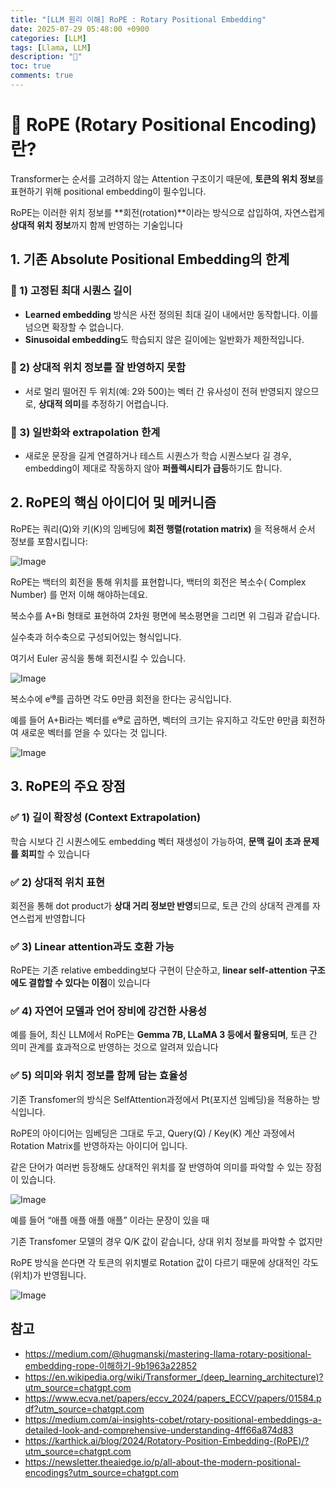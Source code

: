 ```yaml
---
title: "[LLM 원리 이해] RoPE : Rotary Positional Embedding"
date: 2025-07-29 05:48:00 +0900
categories: [LLM]
tags: [Llama, LLM]
description: "🍟"
toc: true
comments: true
---
```


# 🧠 RoPE (Rotary Positional Encoding)란?

Transformer는 순서를 고려하지 않는 Attention 구조이기 때문에, **토큰의 위치 정보**를 표현하기 위해 positional embedding이 필수입니다.

RoPE는 이러한 위치 정보를 **회전(rotation)**이라는 방식으로 삽입하여, 자연스럽게 **상대적 위치 정보**까지 함께 반영하는 기술입니다

## 1. 기존 Absolute Positional Embedding의 한계

### 📍 1) 고정된 최대 시퀀스 길이

- **Learned embedding** 방식은 사전 정의된 최대 길이 내에서만 동작합니다. 이를 넘으면 확장할 수 없습니다.
- **Sinusoidal embedding**도 학습되지 않은 길이에는 일반화가 제한적입니다.
### 📍 2) 상대적 위치 정보를 잘 반영하지 못함

- 서로 멀리 떨어진 두 위치(예: 2와 500)는 벡터 간 유사성이 전혀 반영되지 않으므로, **상대적 의미**를 추정하기 어렵습니다.
### 📍 3) 일반화와 extrapolation 한계

- 새로운 문장을 길게 연결하거나 테스트 시퀀스가 학습 시퀀스보다 길 경우, embedding이 제대로 작동하지 않아 **퍼플렉시티가 급등**하기도 합니다. 
## 2. RoPE의 핵심 아이디어 및 메커니즘

RoPE는 쿼리(Q)와 키(K)의 임베딩에 **회전 행렬(rotation matrix)** 을 적용해서 순서 정보를 포함시킵니다:

![Image](https://prod-files-secure.s3.us-west-2.amazonaws.com/e6db513d-ec54-40ff-aa74-2487b0bcfe15/5e2fe1e1-9eb2-43b5-9a93-4be21c14ddcc/image.png?X-Amz-Algorithm=AWS4-HMAC-SHA256&X-Amz-Content-Sha256=UNSIGNED-PAYLOAD&X-Amz-Credential=ASIAZI2LB4664EH2H6PC%2F20250731%2Fus-west-2%2Fs3%2Faws4_request&X-Amz-Date=20250731T034805Z&X-Amz-Expires=3600&X-Amz-Security-Token=IQoJb3JpZ2luX2VjEKT%2F%2F%2F%2F%2F%2F%2F%2F%2F%2FwEaCXVzLXdlc3QtMiJIMEYCIQCSVlKoWEUPu%2B8kNI8GbdDJlVOlmYeC05wjlsooF5JGLgIhAM7PP%2BQy2KUjWBtVa8uZTEy%2FTNMZ8ZhUuo6%2BQW4J9Dx1KogECM3%2F%2F%2F%2F%2F%2F%2F%2F%2F%2FwEQABoMNjM3NDIzMTgzODA1Igy1AnC1RYAYAME3kb4q3AN3lfmrWSE%2Fal7QG4i0Cx8bU3OsM%2BtOh7BNlfx5tJB6M32j%2FbTLjnwo5ifmuhGKE0d0%2Biv1wb9bYvgUPXY7vu0r%2BTgxMf3ykz7DFLE%2FeZ3Bszi%2BInpZ8aKsIt61xG%2B9C7qiBGeUaafO9NNgC8TVRBCIp1jSeYnLcPBRBcJzzGbG8b6NISf7MC05VTa%2BUVLPq0nNXXwhfeRUo0NOKfSLmmE2AYk34XHJ7nvEZX5VQb5XomV8Myl%2Fyi9Hs8kr7ClQyn1KXzj1GSsOG%2BdLmrKAlhOBaiNWffV0Xj2pQdmXU2hPRQZ9jcmzd3NVmd%2BF1fht8h3V63IjZK5sBmMUWnJbnzHMY2vp5TGRPc%2FmHGBY3X7Y0HyruslB10miO%2BiFI4U8nKcWrQfLg16em%2FYYqI3TeeU1aqFJa4z2XK8ne9SQSZ9gSLYRXjpr23g1sh0%2BT2%2Fdr28Zox3uPK7dz09DBRWtT2MGnqvKOlg3pXF91gaqjfYWGSVnwdkue8qu6HdofazX2C1%2BUf86MSRHk3ihNTCFi97BA%2BJDQZPe5u1uXRZxDSgfGkLGewl1EYeaE8YBnU9S8N6TwQChJaE6bmuGuPSF3WG7dcdkSzryho4lkhi58SrOvXYBD2HsWd76B8L5zjCty6vEBjqkASbEemiMjyqMHlTMaTyFaKX5ddJS3BXELKkSwJIJcjiaHr93%2BcAfMkTOqc84s%2F66EtJVous9dd8bS6bu3n6x2bgcj7Cgymo0yzkT%2BPQrcgbH4hEDeokbKes2UOfGEJrpZkwXeQATUeWf%2B0yy5EaQTW9TzN7eh%2BNMisVc4ha8CJghVH4%2FcWt9xwRnQWtvOrGo7Bm51f25eNMjhMRQMIiTcfXuhTwU&X-Amz-Signature=eb2144afde6f0f10b682e6d3e0629a5335ebab3afb6d2da3691390af7159c8c1&X-Amz-SignedHeaders=host&x-amz-checksum-mode=ENABLED&x-id=GetObject)

RoPE는 백터의 회전을 통해 위치를 표현합니다, 백터의 회전은 복소수( Complex Number) 를 먼저 이해 해야하는데요.

복소수를 A+Bi 형태로 표현하여 2차원 평면에 복소평면을 그리면 위 그림과 같습니다.

실수축과 허수축으로 구성되어있는 형식입니다.

여기서 Euler 공식을 통해 회전시킬 수 있습니다.

![Image](https://prod-files-secure.s3.us-west-2.amazonaws.com/e6db513d-ec54-40ff-aa74-2487b0bcfe15/b351347d-7727-489a-ae89-52f7948111de/image.png?X-Amz-Algorithm=AWS4-HMAC-SHA256&X-Amz-Content-Sha256=UNSIGNED-PAYLOAD&X-Amz-Credential=ASIAZI2LB4664EH2H6PC%2F20250731%2Fus-west-2%2Fs3%2Faws4_request&X-Amz-Date=20250731T034805Z&X-Amz-Expires=3600&X-Amz-Security-Token=IQoJb3JpZ2luX2VjEKT%2F%2F%2F%2F%2F%2F%2F%2F%2F%2FwEaCXVzLXdlc3QtMiJIMEYCIQCSVlKoWEUPu%2B8kNI8GbdDJlVOlmYeC05wjlsooF5JGLgIhAM7PP%2BQy2KUjWBtVa8uZTEy%2FTNMZ8ZhUuo6%2BQW4J9Dx1KogECM3%2F%2F%2F%2F%2F%2F%2F%2F%2F%2FwEQABoMNjM3NDIzMTgzODA1Igy1AnC1RYAYAME3kb4q3AN3lfmrWSE%2Fal7QG4i0Cx8bU3OsM%2BtOh7BNlfx5tJB6M32j%2FbTLjnwo5ifmuhGKE0d0%2Biv1wb9bYvgUPXY7vu0r%2BTgxMf3ykz7DFLE%2FeZ3Bszi%2BInpZ8aKsIt61xG%2B9C7qiBGeUaafO9NNgC8TVRBCIp1jSeYnLcPBRBcJzzGbG8b6NISf7MC05VTa%2BUVLPq0nNXXwhfeRUo0NOKfSLmmE2AYk34XHJ7nvEZX5VQb5XomV8Myl%2Fyi9Hs8kr7ClQyn1KXzj1GSsOG%2BdLmrKAlhOBaiNWffV0Xj2pQdmXU2hPRQZ9jcmzd3NVmd%2BF1fht8h3V63IjZK5sBmMUWnJbnzHMY2vp5TGRPc%2FmHGBY3X7Y0HyruslB10miO%2BiFI4U8nKcWrQfLg16em%2FYYqI3TeeU1aqFJa4z2XK8ne9SQSZ9gSLYRXjpr23g1sh0%2BT2%2Fdr28Zox3uPK7dz09DBRWtT2MGnqvKOlg3pXF91gaqjfYWGSVnwdkue8qu6HdofazX2C1%2BUf86MSRHk3ihNTCFi97BA%2BJDQZPe5u1uXRZxDSgfGkLGewl1EYeaE8YBnU9S8N6TwQChJaE6bmuGuPSF3WG7dcdkSzryho4lkhi58SrOvXYBD2HsWd76B8L5zjCty6vEBjqkASbEemiMjyqMHlTMaTyFaKX5ddJS3BXELKkSwJIJcjiaHr93%2BcAfMkTOqc84s%2F66EtJVous9dd8bS6bu3n6x2bgcj7Cgymo0yzkT%2BPQrcgbH4hEDeokbKes2UOfGEJrpZkwXeQATUeWf%2B0yy5EaQTW9TzN7eh%2BNMisVc4ha8CJghVH4%2FcWt9xwRnQWtvOrGo7Bm51f25eNMjhMRQMIiTcfXuhTwU&X-Amz-Signature=730c5c0666689210c902a79390881c343fa9e1a2aa259d24a163809c2bc142c5&X-Amz-SignedHeaders=host&x-amz-checksum-mode=ENABLED&x-id=GetObject)

복소수에 eⁱᶿ를 곱하면 각도 θ만큼 회전을 한다는 공식입니다.

예를 들어 A+Bi라는 벡터를 eⁱᶿ로 곱하면, 벡터의 크기는 유지하고 각도만 θ만큼 회전하여 새로운 벡터를 얻을 수 있다는 것 입니다.

![Image](https://prod-files-secure.s3.us-west-2.amazonaws.com/e6db513d-ec54-40ff-aa74-2487b0bcfe15/beb7173f-68a2-43d0-bd38-5fbaca0c978a/image.png?X-Amz-Algorithm=AWS4-HMAC-SHA256&X-Amz-Content-Sha256=UNSIGNED-PAYLOAD&X-Amz-Credential=ASIAZI2LB4664EH2H6PC%2F20250731%2Fus-west-2%2Fs3%2Faws4_request&X-Amz-Date=20250731T034805Z&X-Amz-Expires=3600&X-Amz-Security-Token=IQoJb3JpZ2luX2VjEKT%2F%2F%2F%2F%2F%2F%2F%2F%2F%2FwEaCXVzLXdlc3QtMiJIMEYCIQCSVlKoWEUPu%2B8kNI8GbdDJlVOlmYeC05wjlsooF5JGLgIhAM7PP%2BQy2KUjWBtVa8uZTEy%2FTNMZ8ZhUuo6%2BQW4J9Dx1KogECM3%2F%2F%2F%2F%2F%2F%2F%2F%2F%2FwEQABoMNjM3NDIzMTgzODA1Igy1AnC1RYAYAME3kb4q3AN3lfmrWSE%2Fal7QG4i0Cx8bU3OsM%2BtOh7BNlfx5tJB6M32j%2FbTLjnwo5ifmuhGKE0d0%2Biv1wb9bYvgUPXY7vu0r%2BTgxMf3ykz7DFLE%2FeZ3Bszi%2BInpZ8aKsIt61xG%2B9C7qiBGeUaafO9NNgC8TVRBCIp1jSeYnLcPBRBcJzzGbG8b6NISf7MC05VTa%2BUVLPq0nNXXwhfeRUo0NOKfSLmmE2AYk34XHJ7nvEZX5VQb5XomV8Myl%2Fyi9Hs8kr7ClQyn1KXzj1GSsOG%2BdLmrKAlhOBaiNWffV0Xj2pQdmXU2hPRQZ9jcmzd3NVmd%2BF1fht8h3V63IjZK5sBmMUWnJbnzHMY2vp5TGRPc%2FmHGBY3X7Y0HyruslB10miO%2BiFI4U8nKcWrQfLg16em%2FYYqI3TeeU1aqFJa4z2XK8ne9SQSZ9gSLYRXjpr23g1sh0%2BT2%2Fdr28Zox3uPK7dz09DBRWtT2MGnqvKOlg3pXF91gaqjfYWGSVnwdkue8qu6HdofazX2C1%2BUf86MSRHk3ihNTCFi97BA%2BJDQZPe5u1uXRZxDSgfGkLGewl1EYeaE8YBnU9S8N6TwQChJaE6bmuGuPSF3WG7dcdkSzryho4lkhi58SrOvXYBD2HsWd76B8L5zjCty6vEBjqkASbEemiMjyqMHlTMaTyFaKX5ddJS3BXELKkSwJIJcjiaHr93%2BcAfMkTOqc84s%2F66EtJVous9dd8bS6bu3n6x2bgcj7Cgymo0yzkT%2BPQrcgbH4hEDeokbKes2UOfGEJrpZkwXeQATUeWf%2B0yy5EaQTW9TzN7eh%2BNMisVc4ha8CJghVH4%2FcWt9xwRnQWtvOrGo7Bm51f25eNMjhMRQMIiTcfXuhTwU&X-Amz-Signature=a16bd9078f7f427f9113ae38b0a74a745cd5d0dacf25e06ed72bcf2e6add5ebd&X-Amz-SignedHeaders=host&x-amz-checksum-mode=ENABLED&x-id=GetObject)

## 3. RoPE의 주요 장점

### ✅ 1) **길이 확장성 (Context Extrapolation)**

학습 시보다 긴 시퀀스에도 embedding 벡터 재생성이 가능하여, **문맥 길이 초과 문제를 회피**할 수 있습니다 

### ✅ 2) **상대적 위치 표현**

회전을 통해 dot product가 **상대 거리 정보만 반영**되므로, 토큰 간의 상대적 관계를 자연스럽게 반영합니다 

### ✅ 3) **Linear attention과도 호환 가능**

RoPE는 기존 relative embedding보다 구현이 단순하고, **linear self-attention 구조에도 결합할 수 있다는 이점**이 있습니다 

### ✅ 4) **자연어 모델과 언어 장비에 강건한 사용성**

예를 들어, 최신 LLM에서 RoPE는 **Gemma 7B, LLaMA 3 등에서 활용되며**, 토큰 간 의미 관계를 효과적으로 반영하는 것으로 알려져 있습니다 

### ✅ 5) **의미와 위치 정보를 함께 담는 효율성**

기존 Transfomer의 방식은 SelfAttention과정에서 Pt(포지션 임베딩)을 적용하는 방식입니다.

RoPE의 아이디어는 임베딩은 그대로 두고, Query(Q) / Key(K) 계산 과정에서 Rotation Matrix를 반영하자는 아이디어 입니다.

같은 단어가 여러번 등장해도 상대적인 위치를 잘 반영하여 의미를 파악할 수 있는 장점이 있습니다.

![Image](https://prod-files-secure.s3.us-west-2.amazonaws.com/e6db513d-ec54-40ff-aa74-2487b0bcfe15/ec91cb0a-d924-4728-a8c8-be0ed6b8ea49/image.png?X-Amz-Algorithm=AWS4-HMAC-SHA256&X-Amz-Content-Sha256=UNSIGNED-PAYLOAD&X-Amz-Credential=ASIAZI2LB4664EH2H6PC%2F20250731%2Fus-west-2%2Fs3%2Faws4_request&X-Amz-Date=20250731T034805Z&X-Amz-Expires=3600&X-Amz-Security-Token=IQoJb3JpZ2luX2VjEKT%2F%2F%2F%2F%2F%2F%2F%2F%2F%2FwEaCXVzLXdlc3QtMiJIMEYCIQCSVlKoWEUPu%2B8kNI8GbdDJlVOlmYeC05wjlsooF5JGLgIhAM7PP%2BQy2KUjWBtVa8uZTEy%2FTNMZ8ZhUuo6%2BQW4J9Dx1KogECM3%2F%2F%2F%2F%2F%2F%2F%2F%2F%2FwEQABoMNjM3NDIzMTgzODA1Igy1AnC1RYAYAME3kb4q3AN3lfmrWSE%2Fal7QG4i0Cx8bU3OsM%2BtOh7BNlfx5tJB6M32j%2FbTLjnwo5ifmuhGKE0d0%2Biv1wb9bYvgUPXY7vu0r%2BTgxMf3ykz7DFLE%2FeZ3Bszi%2BInpZ8aKsIt61xG%2B9C7qiBGeUaafO9NNgC8TVRBCIp1jSeYnLcPBRBcJzzGbG8b6NISf7MC05VTa%2BUVLPq0nNXXwhfeRUo0NOKfSLmmE2AYk34XHJ7nvEZX5VQb5XomV8Myl%2Fyi9Hs8kr7ClQyn1KXzj1GSsOG%2BdLmrKAlhOBaiNWffV0Xj2pQdmXU2hPRQZ9jcmzd3NVmd%2BF1fht8h3V63IjZK5sBmMUWnJbnzHMY2vp5TGRPc%2FmHGBY3X7Y0HyruslB10miO%2BiFI4U8nKcWrQfLg16em%2FYYqI3TeeU1aqFJa4z2XK8ne9SQSZ9gSLYRXjpr23g1sh0%2BT2%2Fdr28Zox3uPK7dz09DBRWtT2MGnqvKOlg3pXF91gaqjfYWGSVnwdkue8qu6HdofazX2C1%2BUf86MSRHk3ihNTCFi97BA%2BJDQZPe5u1uXRZxDSgfGkLGewl1EYeaE8YBnU9S8N6TwQChJaE6bmuGuPSF3WG7dcdkSzryho4lkhi58SrOvXYBD2HsWd76B8L5zjCty6vEBjqkASbEemiMjyqMHlTMaTyFaKX5ddJS3BXELKkSwJIJcjiaHr93%2BcAfMkTOqc84s%2F66EtJVous9dd8bS6bu3n6x2bgcj7Cgymo0yzkT%2BPQrcgbH4hEDeokbKes2UOfGEJrpZkwXeQATUeWf%2B0yy5EaQTW9TzN7eh%2BNMisVc4ha8CJghVH4%2FcWt9xwRnQWtvOrGo7Bm51f25eNMjhMRQMIiTcfXuhTwU&X-Amz-Signature=e4ef01ed274dfdae5aecf16fc1f41fac2ba97362a04bbea24b249851b1690717&X-Amz-SignedHeaders=host&x-amz-checksum-mode=ENABLED&x-id=GetObject)

예를 들어 “애플 애플 애플 애플” 이라는 문장이 있을 때

기존 Transfomer 모델의 경우 Q/K 값이 같습니다, 상대 위치 정보를 파악할 수 없지만

RoPE 방식을 쓴다면 각 토큰의 위치별로 Rotation 값이 다르기 때문에 상대적인 각도(위치)가 반영됩니다.

![Image](https://prod-files-secure.s3.us-west-2.amazonaws.com/e6db513d-ec54-40ff-aa74-2487b0bcfe15/862fb2ea-37e8-45c0-b8ce-bbb78d63f0c3/image.png?X-Amz-Algorithm=AWS4-HMAC-SHA256&X-Amz-Content-Sha256=UNSIGNED-PAYLOAD&X-Amz-Credential=ASIAZI2LB4664EH2H6PC%2F20250731%2Fus-west-2%2Fs3%2Faws4_request&X-Amz-Date=20250731T034805Z&X-Amz-Expires=3600&X-Amz-Security-Token=IQoJb3JpZ2luX2VjEKT%2F%2F%2F%2F%2F%2F%2F%2F%2F%2FwEaCXVzLXdlc3QtMiJIMEYCIQCSVlKoWEUPu%2B8kNI8GbdDJlVOlmYeC05wjlsooF5JGLgIhAM7PP%2BQy2KUjWBtVa8uZTEy%2FTNMZ8ZhUuo6%2BQW4J9Dx1KogECM3%2F%2F%2F%2F%2F%2F%2F%2F%2F%2FwEQABoMNjM3NDIzMTgzODA1Igy1AnC1RYAYAME3kb4q3AN3lfmrWSE%2Fal7QG4i0Cx8bU3OsM%2BtOh7BNlfx5tJB6M32j%2FbTLjnwo5ifmuhGKE0d0%2Biv1wb9bYvgUPXY7vu0r%2BTgxMf3ykz7DFLE%2FeZ3Bszi%2BInpZ8aKsIt61xG%2B9C7qiBGeUaafO9NNgC8TVRBCIp1jSeYnLcPBRBcJzzGbG8b6NISf7MC05VTa%2BUVLPq0nNXXwhfeRUo0NOKfSLmmE2AYk34XHJ7nvEZX5VQb5XomV8Myl%2Fyi9Hs8kr7ClQyn1KXzj1GSsOG%2BdLmrKAlhOBaiNWffV0Xj2pQdmXU2hPRQZ9jcmzd3NVmd%2BF1fht8h3V63IjZK5sBmMUWnJbnzHMY2vp5TGRPc%2FmHGBY3X7Y0HyruslB10miO%2BiFI4U8nKcWrQfLg16em%2FYYqI3TeeU1aqFJa4z2XK8ne9SQSZ9gSLYRXjpr23g1sh0%2BT2%2Fdr28Zox3uPK7dz09DBRWtT2MGnqvKOlg3pXF91gaqjfYWGSVnwdkue8qu6HdofazX2C1%2BUf86MSRHk3ihNTCFi97BA%2BJDQZPe5u1uXRZxDSgfGkLGewl1EYeaE8YBnU9S8N6TwQChJaE6bmuGuPSF3WG7dcdkSzryho4lkhi58SrOvXYBD2HsWd76B8L5zjCty6vEBjqkASbEemiMjyqMHlTMaTyFaKX5ddJS3BXELKkSwJIJcjiaHr93%2BcAfMkTOqc84s%2F66EtJVous9dd8bS6bu3n6x2bgcj7Cgymo0yzkT%2BPQrcgbH4hEDeokbKes2UOfGEJrpZkwXeQATUeWf%2B0yy5EaQTW9TzN7eh%2BNMisVc4ha8CJghVH4%2FcWt9xwRnQWtvOrGo7Bm51f25eNMjhMRQMIiTcfXuhTwU&X-Amz-Signature=d7de68e2d618be9bc53ed55a0add561193c31fbd42de39c731bf48c1f75135ed&X-Amz-SignedHeaders=host&x-amz-checksum-mode=ENABLED&x-id=GetObject)

## 참고

- https://medium.com/@hugmanskj/mastering-llama-rotary-positional-embedding-rope-이해하기-9b1963a22852
- https://en.wikipedia.org/wiki/Transformer_(deep_learning_architecture)?utm_source=chatgpt.com
- https://www.ecva.net/papers/eccv_2024/papers_ECCV/papers/01584.pdf?utm_source=chatgpt.com
- https://medium.com/ai-insights-cobet/rotary-positional-embeddings-a-detailed-look-and-comprehensive-understanding-4ff66a874d83
- https://karthick.ai/blog/2024/Rotatory-Position-Embedding-(RoPE)/?utm_source=chatgpt.com
- https://newsletter.theaiedge.io/p/all-about-the-modern-positional-encodings?utm_source=chatgpt.com

